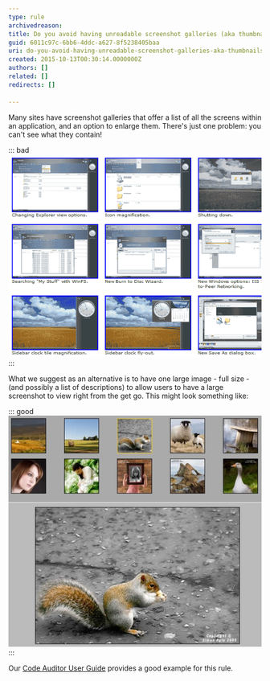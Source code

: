 ```yaml
---
type: rule
archivedreason: 
title: Do you avoid having unreadable screenshot galleries (aka thumbnails)?
guid: 6011c97c-6bb6-4ddc-a627-8f5238405baa
uri: do-you-avoid-having-unreadable-screenshot-galleries-aka-thumbnails
created: 2015-10-13T00:30:14.0000000Z
authors: []
related: []
redirects: []

---
```


Many sites have screenshot galleries that offer a list of all the screens within an application, and an option to enlarge them. There's just one problem: you can't see what they contain!

<!--endintro-->


::: bad  
![Figure: Bad Example - The contents of the screenshots are difficult to make out](ScreenGalleryBad.gif)  
:::

What we suggest as an alternative is to have one large image - full size - (and possibly a list of descriptions) to allow users to have a large screenshot to view right from the get go. This might look something like:


::: good  
![Figure: Good Example - This is a viable alternative to a typical image gallery.](ScreenGalleryGood.jpg)  
:::

Our [Code Auditor User Guide](https://www.ssw.com.au/ssw/CodeAuditor/UserGuide.aspx) provides a good example for this rule.
